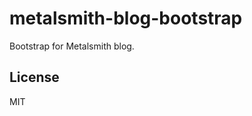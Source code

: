 metalsmith-blog-bootstrap
=========================

Bootstrap for Metalsmith blog.

## License
MIT
